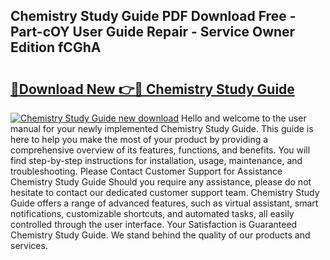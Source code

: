 ## Chemistry Study Guide PDF Download Free - Part-cOY User Guide Repair - Service Owner Edition fCGhA

# <h2><a href="http://bc75645.oget.top/?id=Chemistry+Study+Guide">🔗Download New 👉🔴 Chemistry Study Guide</a></h2>

[![Chemistry Study Guide new download](https://i.imgur.com/5g1atiW.png)](http://bc75645.oget.top/?id=Chemistry+Study+Guide)
Hello and welcome to the user manual for your newly implemented Chemistry Study Guide. This guide is here to help you make the most of your product by providing a comprehensive overview of its features, functions, and benefits. You will find step-by-step instructions for installation, usage, maintenance, and troubleshooting. Please Contact Customer Support for Assistance Chemistry Study Guide Should you require any assistance, please do not hesitate to contact our dedicated customer support team. Chemistry Study Guide offers a range of advanced features, such as virtual assistant, smart notifications, customizable shortcuts, and automated tasks, all easily controlled through the user interface. Your Satisfaction is Guaranteed Chemistry Study Guide. We stand behind the quality of our products and services.
